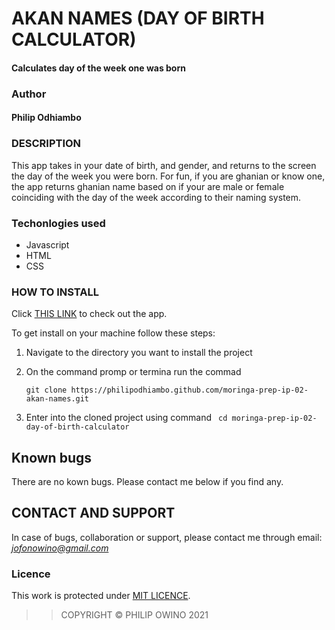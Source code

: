 # AKAN NAMES (DAY OF BIRTH CALCULATOR)
#### Calculates day of the week one was born

### Author
#### Philip Odhiambo

### DESCRIPTION
This app takes in your date of birth, and gender, and returns to the screen the day of the week you were born. For fun, if you are ghanian or know one, the app returns ghanian name based on if your are male or female coinciding with the day of the week according to their naming system.

### Techonlogies used

- Javascript
- HTML
- CSS

### HOW TO INSTALL
Click [THIS LINK](https://philipodhiambo.github.io/moringa-prep-ip-02-akan-names/cccccccccccccccccccccccccccccccccccccccccccccccccccccccc) to check out the app.

To get install on your machine follow these steps:
1. Navigate to the directory you want to install the project
1. On the command promp or termina run the commad

    ```
    git clone https://philipodhiambo.github.com/moringa-prep-ip-02-akan-names.git
    ```
1. Enter into the cloned project using command `` cd moringa-prep-ip-02-day-of-birth-calculator``

## Known bugs

There are no kown bugs. Please contact me below if you find any.

## CONTACT AND SUPPORT
In case of bugs, collaboration or support, please contact me through email: *jofonowino@gmail.com*

### Licence

This work is protected under [MIT LICENCE](LICENCE).

>>COPYRIGHT &copy; PHILIP OWINO 2021




